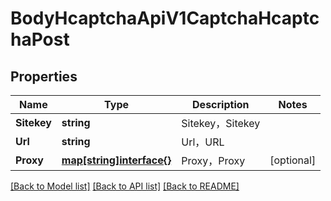 # BodyHcaptchaApiV1CaptchaHcaptchaPost

## Properties

Name | Type | Description | Notes
------------ | ------------- | ------------- | -------------
**Sitekey** | **string** | Sitekey，Sitekey | 
**Url** | **string** | Url，URL | 
**Proxy** | [**map[string]interface{}**](.md) | Proxy，Proxy | [optional] 

[[Back to Model list]](../README.md#documentation-for-models) [[Back to API list]](../README.md#documentation-for-api-endpoints) [[Back to README]](../README.md)


